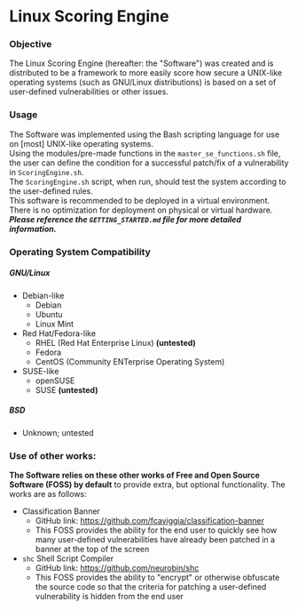 # Linux Scoring Engine

### Objective
The Linux Scoring Engine (hereafter: the "Software") was created and is distributed to be a framework to more easily score how secure a UNIX-like operating systems (such as GNU/Linux distributions) is based on a set of user-defined vulnerabilities or other issues.

### Usage
The Software was implemented using the Bash scripting language for use on [most] UNIX-like operating systems.  
Using the modules/pre-made functions in the `master_se_functions.sh` file, the user can define the condition for a successful patch/fix of a vulnerability in `ScoringEngine.sh`.  
The `ScoringEngine.sh` script, when run, should test the system according to the user-defined rules.   
This software is recommended to be deployed in a virtual environment. There is no optimization for deployment on physical or virtual hardware.  
***Please reference the `GETTING_STARTED.md` file for more detailed information.***

### Operating System Compatibility
##### GNU/Linux
- Debian-like
    - Debian
    - Ubuntu
    - Linux Mint
- Red Hat/Fedora-like
    - RHEL (Red Hat Enterprise Linux) **(untested)**
    - Fedora
    - CentOS (Community ENTerprise Operating System)  
- SUSE-like
    - openSUSE
    - SUSE **(untested)**

##### BSD
- Unknown; untested

### Use of other works:
**The Software relies on these other works of Free and Open Source Software (FOSS) by default** to provide extra, but optional functionality.
The works are as follows:
- Classification Banner
    - GitHub link: https://github.com/fcaviggia/classification-banner
    - This FOSS provides the ability for the end user to quickly see how many user-defined vulnerabilities have already been patched in a banner at the top of the screen
- `shc` Shell Script Compiler
    - GitHub link: https://github.com/neurobin/shc
    - This FOSS provides the ability to "encrypt" or otherwise obfuscate the source code so that the criteria for patching a user-defined vulnerability is hidden from the end user
